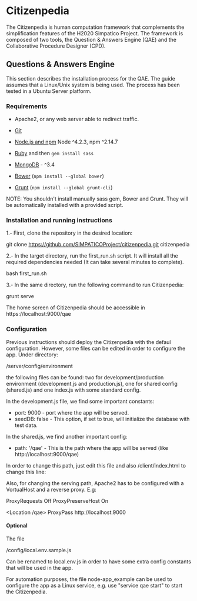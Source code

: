 # Citizenpedia

The Citizenpedia is human computation framework that complements the simplification features of the H2020 Simpatico Project.
The framework is composed of two tools, the Question & Answers Engine (QAE) and the Collaborative Procedure Designer (CPD).

## Questions & Answers Engine
This section describes the installation process for the QAE. The guide assumes that a Linux/Unix system is being used. The process has been tested in a Ubuntu Server platform.

### Requirements

- Apache2, or any web server able to redirect traffic.
- [Git](https://git-scm.com/)
- [Node.js and npm](nodejs.org) Node ^4.2.3, npm ^2.14.7
- [Ruby](https://www.ruby-lang.org) and then `gem install sass`
- [MongoDB](https://www.mongodb.org/) - ^3.4

- [Bower](bower.io) (`npm install --global bower`)
- [Grunt](http://gruntjs.com/) (`npm install --global grunt-cli`)

NOTE: You shouldn't install manually sass gem, Bower and Grunt. They will be automatically installed with a provided script.

### Installation and running instructions

1.- First, clone the repository in the desired location:

  git clone https://github.com/SIMPATICOProject/citizenpedia.git citizenpedia

2.- In the target directory, run the first_run.sh script. It will install all the required dependencies needed (It can take several minutes to complete).

  bash first_run.sh

3.- In the same directory, run the following command to run Citizenpedia:

  grunt serve

  The home screen of Citizenpedia should be accessible in https://localhost:9000/qae

### Configuration

Previous instructions should deploy the Citizenpedia with the defaul configuration. However, some files can be edited in order to configure the app. Under directory:

  /server/config/environment

the following files can be found: two for development/production environment (development.js and production.js), one for shared config (shared.js) and one index.js with some standard config.

In the development.js file, we find some important constants:

  - port: 9000 - port where the app will be served.
  - seedDB: false - This option, if set to true, will initialize the database with test data.

In the shared.js, we find another important config:

  - path: '/qae' - This is the path where the app will be served (like http://localhost:9000/qae)

In order to change this path, just edit this file and also /client/index.html to change this line:

  <base href="/qae/">

Also, for changing the serving path, Apache2 has to be configured with a VortualHost and a reverse proxy. E.g:

  ProxyRequests Off
  ProxyPreserveHost On

  <Location /qae>
          ProxyPass http://localhost:9000
  </Location>

#### Optional

The file

/config/local.env.sample.js

Can be renamed to local.env.js in order to have some extra config constants that will be used in the app.

For automation purposes, the file node-app_example can be used to configure the app as a Linux service, e.g. use "service qae start" to start the Citizenpedia.
